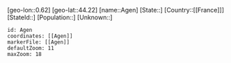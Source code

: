 ﻿---
location: [44.22,0.62]
mapzoom: [7,12] 
mapmarker: city 
type: City
tags:
- geo/City


SpocWebEntityId: 28679
isDeleted: false
confidential: public

---
[geo-lon::0.62]
[geo-lat::44.22]
[name::Agen]
[State::]
[Country::[[France]]]
[StateId::]
[Population::]
[Unknown::]


```leaflet
id: Agen
coordinates: [[Agen]]
markerFile: [[Agen]]
defaultZoom: 11 
maxZoom: 18
```
